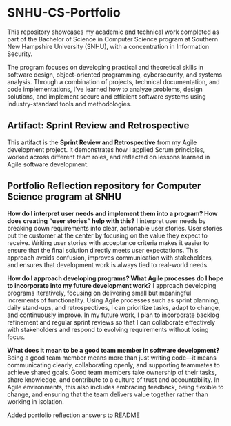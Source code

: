 # SNHU-CS-Portfolio
This repository showcases my academic and technical work completed as part of the Bachelor of Science in Computer Science program at Southern New Hampshire University (SNHU), with a concentration in Information Security.

The program focuses on developing practical and theoretical skills in software design, object-oriented programming, cybersecurity, and systems analysis. Through a combination of projects, technical documentation, and code implementations, I’ve learned how to analyze problems, design solutions, and implement secure and efficient software systems using industry-standard tools and methodologies.

## Artifact: Sprint Review and Retrospective
This artifact is the **Sprint Review and Retrospective** from my Agile development project. It demonstrates how I applied Scrum principles, worked across different team roles, and reflected on lessons learned in Agile software development.  

## Portfolio Reflection repository for Computer Science program at SNHU

**How do I interpret user needs and implement them into a program? How does creating “user stories” help with this?** 
I interpret user needs by breaking down requirements into clear, actionable user stories. User stories put the customer at the center by focusing on the value they expect to receive. Writing user stories with acceptance criteria makes it easier to ensure that the final solution directly meets user expectations. This approach avoids confusion, improves communication with stakeholders, and ensures that development work is always tied to real-world needs.

**How do I approach developing programs? What Agile processes do I hope to incorporate into my future development work?** 
I approach developing programs iteratively, focusing on delivering small but meaningful increments of functionality. Using Agile processes such as sprint planning, daily stand-ups, and retrospectives, I can prioritize tasks, adapt to change, and continuously improve. In my future work, I plan to incorporate backlog refinement and regular sprint reviews so that I can collaborate effectively with stakeholders and respond to evolving requirements without losing focus.

**What does it mean to be a good team member in software development?** 
Being a good team member means more than just writing code—it means communicating clearly, collaborating openly, and supporting teammates to achieve shared goals. Good team members take ownership of their tasks, share knowledge, and contribute to a culture of trust and accountability. In Agile environments, this also includes embracing feedback, being flexible to change, and ensuring that the team delivers value together rather than working in isolation.

Added portfolio reflection answers to README

